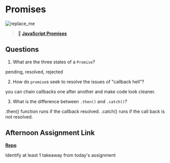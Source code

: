 # Promises

![replace_me](https://codeworks.blob.core.windows.net/public/assets/img/illustrations/placeholder.svg)

> **📖 [JavaScript Promises](https://codeworksacademy.com/fs-student-guide/resources/wk4/02-Promises)**

## Questions

1. What are the three states of a `Promise`?

pending, resolved, rejected

2. How do `promise`s seek to resolve the issues of "callback hell"?

you can chain callbacks one after another and make code look cleaner.

3. What is the difference between `.then()` and `.catch()`?

.then() function runs if the callback resolved. .catch() runs if the call back is not resolved.

## Afternoon Assignment Link

**[Repo](https://github.com/KellyWemmer/<ASSIGNMENT_REPO>)**

Identify at least 1 takeaway from today's assignment
